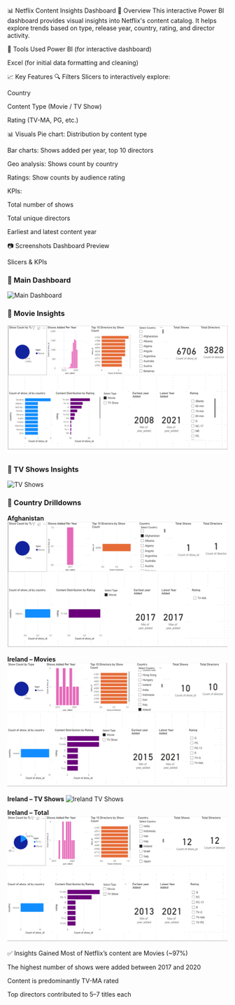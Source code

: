 📊 Netflix Content Insights Dashboard
📝 Overview
This interactive Power BI dashboard provides visual insights into Netflix's content catalog. It helps explore trends based on type, release year, country, rating, and director activity.

📂 Tools Used
Power BI (for interactive dashboard)

Excel (for initial data formatting and cleaning)

📈 Key Features
🔍 Filters
Slicers to interactively explore:

Country

Content Type (Movie / TV Show)

Rating (TV-MA, PG, etc.)

📊 Visuals
Pie chart: Distribution by content type

Bar charts: Shows added per year, top 10 directors

Geo analysis: Shows count by country

Ratings: Show counts by audience rating

KPIs:

Total number of shows

Total unique directors

Earliest and latest content year




📷 Screenshots
Dashboard Preview

Slicers & KPIs
### 🔹 Main Dashboard
![Main Dashboard](Maindashboard.png)

### 🔹 Movie Insights
![Movies](Movies.png)

### 🔹 TV Shows Insights
![TV Shows](TVShows.png)

### 🔹 Country Drilldowns

**Afghanistan**
![Afghanistan](Afghanistan.png)

**Ireland – Movies**
![Ireland Movies](Ireland_Movies.png)

**Ireland – TV Shows**
![Ireland TV Shows](Ireland_shows.png)

**Ireland – Total**
![Ireland Total](Ireland_total.png)

✅ Insights Gained
Most of Netflix’s content are Movies (~97%)

The highest number of shows were added between 2017 and 2020

Content is predominantly TV-MA rated

Top directors contributed to 5–7 titles each
